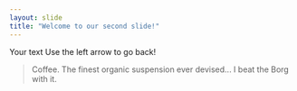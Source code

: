 ```yaml
---
layout: slide
title: "Welcome to our second slide!"
---
```

Your text
Use the left arrow to go back!
> Coffee. The finest organic suspension ever devised... I beat the Borg with it.
